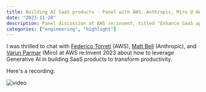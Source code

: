```yaml
---
title: Building AI SaaS products - Panel with AWS, Anthropic, Miro @ AWS re:Invent
date: "2023-11-28"
description: Panel discussion at AWS re:invent, titled "Enhance SaaS app productivity with Gen AI"
categories: ["engineering", "highlight"]
---
```


I was thrilled to chat with [Federico Torreti](https://www.linkedin.com/in/ftorreti/) (AWS), [Matt Bell](https://www.linkedin.com/in/thismattbell/) (Anthropic), and [Varun Parmar](https://www.linkedin.com/in/vparmar/) (Miro) at AWS re:Invent 2023 about how to leverage Generative AI in building SaaS products to transform productivity.

Here's a recording:

![video](https://www.youtube.com/watch?v=RPep0WvE-70)

